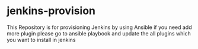 # jenkins-provision
This Repository is for provisioning Jenkins by using Ansible
if you need add more plugin please go to ansible playbook and update the all plugins which you want to install in jenkins
